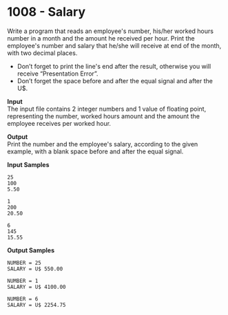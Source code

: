 # 1008 - Salary

Write a program that reads an employee's number, his/her worked hours number in a month and the amount he received per hour. Print the employee's number and salary that he/she will receive at end of the month, with two decimal places.

- Don’t forget to print the line's end after the result, otherwise you will receive “Presentation Error”.
- Don’t forget the space before and after the equal signal and after the U$.

**Input**<br>
The input file contains 2 integer numbers and 1 value of floating point, representing the number, worked hours amount and the amount the employee receives per worked hour.

**Output**<br>
Print the number and the employee's salary, according to the given example, with a blank space before and after the equal signal.

**Input Samples**
```         
25
100
5.50
```
``` 
1
200
20.50
```
```
6
145
15.55
```

**Output Samples**                    
```
NUMBER = 25
SALARY = U$ 550.00
```
```
NUMBER = 1
SALARY = U$ 4100.00
```
```
NUMBER = 6
SALARY = U$ 2254.75
```